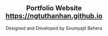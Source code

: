 <h2 align="center">
  Portfolio Website<br/>
  <a href="https://ngtuthanhan.github.io" target="_blank">https://ngtuthanhan.github.io</a>
</h2>
<div align="center">
Designed and Developed by Soumyajit Behera
</div>
